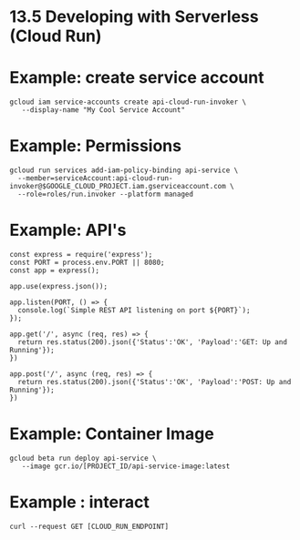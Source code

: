 # 13.5 Developing with Serverless (Cloud Run)

# Example: create service account

```console
gcloud iam service-accounts create api-cloud-run-invoker \
   --display-name "My Cool Service Account"

```

# Example: Permissions

```console
gcloud run services add-iam-policy-binding api-service \
  --member=serviceAccount:api-cloud-run-invoker@$GOOGLE_CLOUD_PROJECT.iam.gserviceaccount.com \
  --role=roles/run.invoker --platform managed

```

# Example: API's

```console
const express = require('express');
const PORT = process.env.PORT || 8080;
const app = express();

app.use(express.json());

app.listen(PORT, () => {
  console.log(`Simple REST API listening on port ${PORT}`);
});

app.get('/', async (req, res) => {
  return res.status(200).json({'Status':'OK', 'Payload':'GET: Up and Running'});
})

app.post('/', async (req, res) => {
  return res.status(200).json({'Status':'OK', 'Payload':'POST: Up and Running'});
})

```
# Example: Container Image

```console
gcloud beta run deploy api-service \
   --image gcr.io/[PROJECT_ID/api-service-image:latest

```

# Example : interact

```console
curl --request GET [CLOUD_RUN_ENDPOINT]
```
